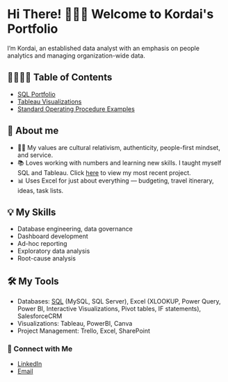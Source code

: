 # Hi There! 👩🏾‍💻 Welcome to Kordai's Portfolio

I’m Kordai, an established data analyst with an emphasis on people analytics and managing organization-wide data.

## 🫱🏾‍🫲🏼 Table of Contents
- [SQL Portfolio](https://github.com/naakordaiaddy/SQL-Portfolio-Projects)
- [Tableau Visualizations](https://github.com/naakordaiaddy/Tableau/blob/main/README.md)
- [Standard Operating Procedure Examples](https://github.com/naakordaiaddy/Standard-Operating-Procedures)

## 🌟 About me

- 🫶🏾 My values are cultural relativism, authenticity, people-first mindset, and service.
- 📚 Loves working with numbers and learning new skills. I taught myself SQL and Tableau. Click [here](https://github.com/naakordaiaddy/SQL-Portfolio-Projects/tree/main/Monthly_Customer_Sales) to view my most recent project.
- 📊 Uses Excel for just about everything — budgeting, travel itinerary, ideas, task lists.

## 💡 My Skills

- Database engineering, data governance
- Dashboard development
- Ad-hoc reporting
- Exploratory data analysis
- Root-cause analysis

## 🛠️ My Tools

- Databases: [SQL](https://github.com/naakordaiaddy/SQL) (MySQL, SQL Server), Excel (XLOOKUP, Power Query, Power BI, Interactive Visualizations, Pivot tables, IF statements), SalesforceCRM
- Visualizations: Tableau, PowerBI, Canva
- Project Management: Trello, Excel, SharePoint

### 🧩 Connect with Me

- [LinkedIn](https://www.linkedin.com/in/kordai)
- [Email](mailto:naakordaiaddy28@gmail.com)
